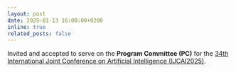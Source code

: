 ```yaml
---
layout: post
date: 2025-01-13 16:00:00+0200
inline: true
related_posts: false
---
```


Invited and accepted to serve on the **Program Committee (PC)** for the [34th International Joint Conference on Artificial Intelligence (IJCAI2025)](https://2025.ijcai.org/).

